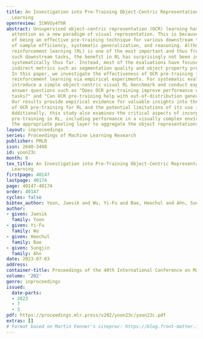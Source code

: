 ```yaml
---
title: An Investigation into Pre-Training Object-Centric Representations for Reinforcement
  Learning
openreview: ICWVUy4fhR
abstract: Unsupervised object-centric representation (OCR) learning has recently drawn
  attention as a new paradigm of visual representation. This is because of its <em>potential</em>
  of being an effective pre-training technique for various downstream tasks in terms
  of sample efficiency, systematic generalization, and reasoning. Although image-based
  reinforcement learning (RL) is one of the most important and thus frequently mentioned
  such downstream tasks, the benefit in RL has surprisingly not been investigated
  systematically thus far. Instead, most of the evaluations have focused on rather
  indirect metrics such as segmentation quality and object property prediction accuracy.
  In this paper, we investigate the effectiveness of OCR pre-training for image-based
  reinforcement learning via empirical experiments. For systematic evaluation, we
  introduce a simple object-centric visual RL benchmark and conduct experiments to
  answer questions such as "Does OCR pre-training improve performance on object-centric
  tasks?" and "Can OCR pre-training help with out-of-distribution generalization?".
  Our results provide empirical evidence for valuable insights into the effectiveness
  of OCR pre-training for RL and the potential limitations of its use in certain scenarios.
  Additionally, this study also examines the critical aspects of incorporating OCR
  pre-training in RL, including performance in a visually complex environment and
  the appropriate pooling layer to aggregate the object representations.
layout: inproceedings
series: Proceedings of Machine Learning Research
publisher: PMLR
issn: 2640-3498
id: yoon23c
month: 0
tex_title: An Investigation into Pre-Training Object-Centric Representations for Reinforcement
  Learning
firstpage: 40147
lastpage: 40174
page: 40147-40174
order: 40147
cycles: false
bibtex_author: Yoon, Jaesik and Wu, Yi-Fu and Bae, Heechul and Ahn, Sungjin
author:
- given: Jaesik
  family: Yoon
- given: Yi-Fu
  family: Wu
- given: Heechul
  family: Bae
- given: Sungjin
  family: Ahn
date: 2023-07-03
address: 
container-title: Proceedings of the 40th International Conference on Machine Learning
volume: '202'
genre: inproceedings
issued:
  date-parts:
  - 2023
  - 7
  - 3
pdf: https://proceedings.mlr.press/v202/yoon23c/yoon23c.pdf
extras: []
# Format based on Martin Fenner's citeproc: https://blog.front-matter.io/posts/citeproc-yaml-for-bibliographies/
---
```

